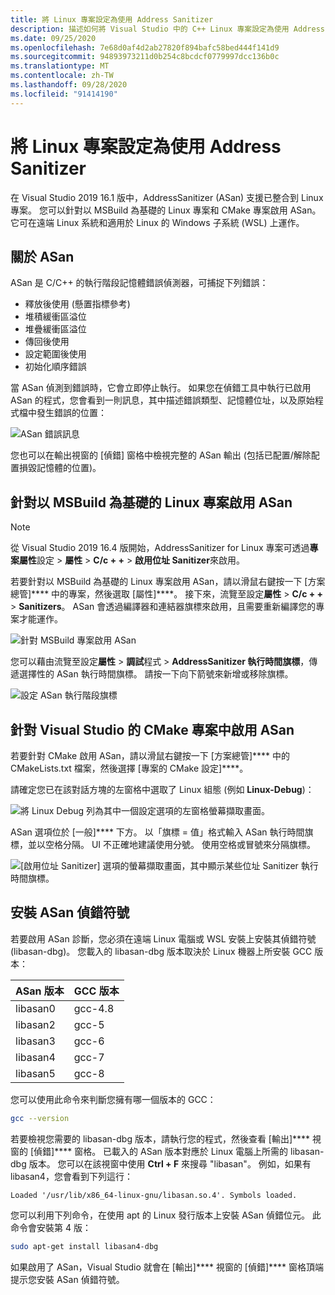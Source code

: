 ```yaml
---
title: 將 Linux 專案設定為使用 Address Sanitizer
description: 描述如何將 Visual Studio 中的 C++ Linux 專案設定為使用 Address Sanitizer。
ms.date: 09/25/2020
ms.openlocfilehash: 7e68d0af4d2ab27820f894bafc58bed444f141d9
ms.sourcegitcommit: 94893973211d0b254c8bcdcf0779997dcc136b0c
ms.translationtype: MT
ms.contentlocale: zh-TW
ms.lasthandoff: 09/28/2020
ms.locfileid: "91414190"
---
```

# <a name="configure-linux-projects-to-use-address-sanitizer"></a>將 Linux 專案設定為使用 Address Sanitizer

在 Visual Studio 2019 16.1 版中，AddressSanitizer (ASan) 支援已整合到 Linux 專案。 您可以針對以 MSBuild 為基礎的 Linux 專案和 CMake 專案啟用 ASan。 它可在遠端 Linux 系統和適用於 Linux 的 Windows 子系統 (WSL) 上運作。

## <a name="about-asan"></a>關於 ASan

ASan 是 C/C++ 的執行階段記憶體錯誤偵測器，可捕捉下列錯誤：

- 釋放後使用 (懸置指標參考)
- 堆積緩衝區溢位
- 堆疊緩衝區溢位
- 傳回後使用
- 設定範圍後使用
- 初始化順序錯誤

當 ASan 偵測到錯誤時，它會立即停止執行。 如果您在偵錯工具中執行已啟用 ASan 的程式，您會看到一則訊息，其中描述錯誤類型、記憶體位址，以及原始程式檔中發生錯誤的位置：

   ![ASan 錯誤訊息](media/asan-error.png)

您也可以在輸出視窗的 [偵錯] 窗格中檢視完整的 ASan 輸出 (包括已配置/解除配置損毀記憶體的位置)。

## <a name="enable-asan-for-msbuild-based-linux-projects"></a>針對以 MSBuild 為基礎的 Linux 專案啟用 ASan

> [!NOTE]
> 從 Visual Studio 2019 16.4 版開始，AddressSanitizer for Linux 專案可透過**專案屬性**設定  >  **屬性**  >  **C/c + +**  >  **啟用位址 Sanitizer**來啟用。

若要針對以 MSBuild 為基礎的 Linux 專案啟用 ASan，請以滑鼠右鍵按一下 [方案總管]**** 中的專案，然後選取 [屬性]****。 接下來，流覽至設定**屬性**  >  **C/c + +**  >  **Sanitizers**。 ASan 會透過編譯器和連結器旗標來啟用，且需要重新編譯您的專案才能運作。

![針對 MSBuild 專案啟用 ASan](media/msbuild-asan-prop-page.png)

您可以藉由流覽至設定**屬性**  >  **調試**程式  >  **AddressSanitizer 執行時間旗標**，傳遞選擇性的 ASan 執行時間旗標。 請按一下向下箭號來新增或移除旗標。

![設定 ASan 執行階段旗標](media/msbuild-asan-runtime-flags.png)

## <a name="enable-asan-for-visual-studio-cmake-projects"></a>針對 Visual Studio 的 CMake 專案中啟用 ASan

若要針對 CMake 啟用 ASan，請以滑鼠右鍵按一下 [方案總管]**** 中的 CMakeLists.txt 檔案，然後選擇 [專案的 CMake 設定]****。

請確定您已在該對話方塊的左窗格中選取了 Linux 組態 (例如 **Linux-Debug**)：

![將 Linux Debug 列為其中一個設定選項的左窗格螢幕擷取畫面。](media/linux-debug-configuration.png)

ASan 選項位於 [一般]**** 下方。 以「旗標 = 值」格式輸入 ASan 執行時間旗標，並以空格分隔。 UI 不正確地建議使用分號。 使用空格或冒號來分隔旗標。

![[啟用位址 Sanitizer] 選項的螢幕擷取畫面，其中顯示某些位址 Sanitizer 執行時間旗標。](media/cmake-settings-asan-options.png)

## <a name="install-the-asan-debug-symbols"></a>安裝 ASan 偵錯符號

若要啟用 ASan 診斷，您必須在遠端 Linux 電腦或 WSL 安裝上安裝其偵錯符號 (libasan-dbg)。 您載入的 libasan-dbg 版本取決於 Linux 機器上所安裝 GCC 版本：

|**ASan 版本**|**GCC 版本**|
| --- | --- |
|libasan0|gcc-4.8|
|libasan2|gcc-5|
|libasan3|gcc-6|
|libasan4|gcc-7|
|libasan5|gcc-8|

您可以使用此命令來判斷您擁有哪一個版本的 GCC：

```bash
gcc --version
```

若要檢視您需要的 libasan-dbg 版本，請執行您的程式，然後查看 [輸出]**** 視窗的 [偵錯]**** 窗格。 已載入的 ASan 版本對應於 Linux 電腦上所需的 libasan-dbg 版本。 您可以在該視窗中使用 **Ctrl + F** 來搜尋 "libasan"。 例如，如果有 libasan4，您會看到下列這行：

```Output
Loaded '/usr/lib/x86_64-linux-gnu/libasan.so.4'. Symbols loaded.
```

您可以利用下列命令，在使用 apt 的 Linux 發行版本上安裝 ASan 偵錯位元。 此命令會安裝第 4 版：

```bash
sudo apt-get install libasan4-dbg
```

如果啟用了 ASan，Visual Studio 就會在 [輸出]**** 視窗的 [偵錯]**** 窗格頂端提示您安裝 ASan 偵錯符號。
